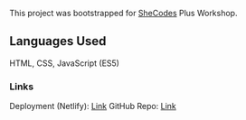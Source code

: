 This project was bootstrapped for [SheCodes](https://www.shecodes.io/) Plus Workshop.

## Languages Used

HTML, CSS, JavaScript (ES5)

### Links

Deployment (Netlify): [Link](https://jovial-saha-003b81.netlify.app/)
GitHub Repo: [Link](https://github.com/scmendez/Weather-App)